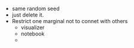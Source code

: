 - same random seed
- just delete it.
- Restrict one marginal not to connet with others
	- visualizer
	- notebook
	-